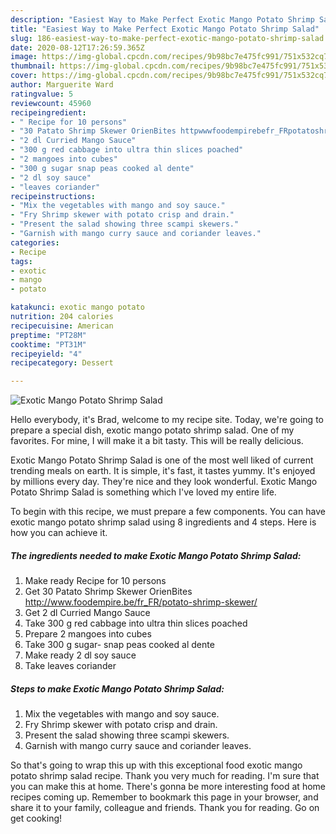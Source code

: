 ```yaml
---
description: "Easiest Way to Make Perfect Exotic Mango Potato Shrimp Salad"
title: "Easiest Way to Make Perfect Exotic Mango Potato Shrimp Salad"
slug: 186-easiest-way-to-make-perfect-exotic-mango-potato-shrimp-salad
date: 2020-08-12T17:26:59.365Z
image: https://img-global.cpcdn.com/recipes/9b98bc7e475fc991/751x532cq70/exotic-mango-potato-shrimp-salad-recipe-main-photo.jpg
thumbnail: https://img-global.cpcdn.com/recipes/9b98bc7e475fc991/751x532cq70/exotic-mango-potato-shrimp-salad-recipe-main-photo.jpg
cover: https://img-global.cpcdn.com/recipes/9b98bc7e475fc991/751x532cq70/exotic-mango-potato-shrimp-salad-recipe-main-photo.jpg
author: Marguerite Ward
ratingvalue: 5
reviewcount: 45960
recipeingredient:
- " Recipe for 10 persons"
- "30 Patato Shrimp Skewer OrienBites httpwwwfoodempirebefr_FRpotatoshrimpskewer"
- "2 dl Curried Mango Sauce"
- "300 g red cabbage into ultra thin slices poached"
- "2 mangoes into cubes"
- "300 g sugar snap peas cooked al dente"
- "2 dl soy sauce"
- "leaves coriander"
recipeinstructions:
- "Mix the vegetables with mango and soy sauce."
- "Fry Shrimp skewer with potato crisp and drain."
- "Present the salad showing three scampi skewers."
- "Garnish with mango curry sauce and coriander leaves."
categories:
- Recipe
tags:
- exotic
- mango
- potato

katakunci: exotic mango potato 
nutrition: 204 calories
recipecuisine: American
preptime: "PT28M"
cooktime: "PT31M"
recipeyield: "4"
recipecategory: Dessert

---
```



![Exotic Mango Potato Shrimp Salad](https://img-global.cpcdn.com/recipes/9b98bc7e475fc991/751x532cq70/exotic-mango-potato-shrimp-salad-recipe-main-photo.jpg)

Hello everybody, it's Brad, welcome to my recipe site. Today, we're going to prepare a special dish, exotic mango potato shrimp salad. One of my favorites. For mine, I will make it a bit tasty. This will be really delicious.

Exotic Mango Potato Shrimp Salad is one of the most well liked of current trending meals on earth. It is simple, it's fast, it tastes yummy. It's enjoyed by millions every day. They're nice and they look wonderful. Exotic Mango Potato Shrimp Salad is something which I've loved my entire life.




To begin with this recipe, we must prepare a few components. You can have exotic mango potato shrimp salad using 8 ingredients and 4 steps. Here is how you can achieve it.

<!--inarticleads1-->

##### The ingredients needed to make Exotic Mango Potato Shrimp Salad:

1. Make ready  Recipe for 10 persons
1. Get 30 Patato Shrimp Skewer OrienBites http://www.foodempire.be/fr_FR/potato-shrimp-skewer/
1. Get 2 dl Curried Mango Sauce
1. Take 300 g red cabbage into ultra thin slices poached
1. Prepare 2 mangoes into cubes
1. Take 300 g sugar- snap peas cooked al dente
1. Make ready 2 dl soy sauce
1. Take leaves coriander




<!--inarticleads2-->

##### Steps to make Exotic Mango Potato Shrimp Salad:

1. Mix the vegetables with mango and soy sauce.
1. Fry Shrimp skewer with potato crisp and drain.
1. Present the salad showing three scampi skewers.
1. Garnish with mango curry sauce and coriander leaves.




So that's going to wrap this up with this exceptional food exotic mango potato shrimp salad recipe. Thank you very much for reading. I'm sure that you can make this at home. There's gonna be more interesting food at home recipes coming up. Remember to bookmark this page in your browser, and share it to your family, colleague and friends. Thank you for reading. Go on get cooking!
